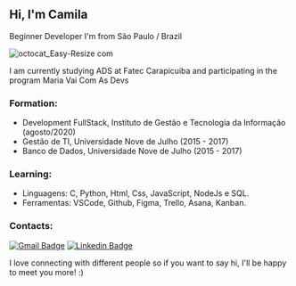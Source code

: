 
##  Hi, I'm Camila

Beginner Developer
I'm from São Paulo / Brazil

![octocat_Easy-Resize com](https://user-images.githubusercontent.com/60848932/88987478-6a6da580-d2ac-11ea-92e5-d42ff0402c7f.jpg)<br />

I am currently studying ADS at Fatec Carapicuiba and participating in the program Maria Vai Com As Devs <br />

### Formation: <br />
- Development FullStack, Instituto de Gestão e Tecnologia da Informação (agosto/2020)
- Gestão de TI, Universidade Nove de Julho (2015 - 2017)
- Banco de Dados, Universidade Nove de Julho (2015 - 2017)

### Learning: <br /> 
- Linguagens: C, Python, Html, Css, JavaScript, NodeJs e SQL.
- Ferramentas: VSCode, Github, Figma, Trello, Asana, Kanban.

### Contacts: <br />
[![Gmail Badge](https://img.shields.io/badge/-Gmail-c14438?style=flat-square&logo=Gmail&logoColor=white&link=mailto:caamilacgs@gmail.com)](mailto:caamilacgs@gmail.com)
[![Linkedin Badge](https://img.shields.io/badge/-LinkedIn-blue?style=flat-square&logo=Linkedin&logoColor=white&link=https://www.linkedin.com/in/caamilacgs)](https://www.linkedin.com/in/caamilacgs)


I love connecting with different people so if you want to say hi, I'll be happy to meet you more! :)
